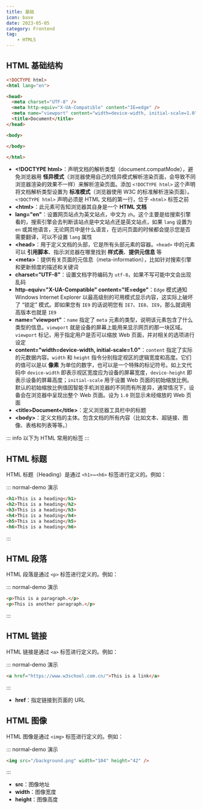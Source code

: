 ```yaml
---
title: 基础
icon: base
date: 2023-05-05
category: Frontend
tag:
    - HTML5
---
```


## HTML 基础结构

```html
<!DOCTYPE html>
<html lang="en">

<head>
  <meta charset="UTF-8" />
  <meta http-equiv="X-UA-Compatible" content="IE=edge" />
  <meta name="viewport" content="width=device-width, initial-scale=1.0" />
  <title>Document</title>
</head>

<body>

</body>

</html>
```

- **\<!DOCTYPE html>**：声明文档的解析类型（document.compatMode），避免浏览器用 **怪异模式**（浏览器使用自己的怪异模式解析渲染页面，会导致不同浏览器渲染的效果不一样）来解析渲染页面。添加 `<!DOCTYPE html>` 这个声明将文档解析类型设置为 **标准模式**（浏览器使用 W3C 的标准解析渲染页面）。`<!DOCTYPE html>` 声明必须是 HTML 文档的第一行，位于 `<html>` 标签之前
- **\<html>**：此元素可告知浏览器其自身是一个 **HTML 文档**
- **lang="en"**：设置网页站点为英文站点，中文为 `zh`。这个主要是给搜索引擎看的，搜索引擎会去判断该站点是中文站点还是英文站点，如果 `lang` 设置为 `en` 或其他语言，无论网页中是什么语言，在访问页面的时候都会提示您是否需要翻译，可以不设置 `lang` 属性
- **\<head>**：用于定义文档的头部，它是所有头部元素的容器。`<head>` 中的元素可以 **引用脚本**、指示浏览器在哪里找到 **样式表**、**提供元信息** 等
- **\<meta>**：提供有关页面的元信息（meta-information），比如针对搜索引擎和更新频度的描述和关键词
- **charset="UTF-8"**：设置文档字符编码为 `utf-8`，如果不写可能中文会出现乱码
- **http-equiv="X-UA-Compatible" content="IE=edge"**：`Edge` 模式通知 Windows Internet Explorer 以最高级别的可用模式显示内容，这实际上破坏了 “锁定” 模式。即如果您有 `IE9` 的话说明您有 `IE7`、`IE8`、`IE9`，那么就调用高版本也就是 `IE9`
- **name="viewport"**：`name` 指定了 `meta` 元素的类型，说明该元素包含了什么类型的信息。`viewport` 就是设备的屏幕上能用来显示网页的那一块区域。`viewport` 标记，用于指定用户是否可以缩放 Web 页面，并对相关的选项进行设定
- **content="width=device-width, initial-scale=1.0"**：`content` 指定了实际的元数据内容。`width` 和 `height` 指令分别指定视区的逻辑宽度和高度。它们的值可以是以 **像素** 为单位的数字，也可以是一个特殊的标记符号。如上文代码中 `device-width` 即表示视区宽度应为设备的屏幕宽度，`device-height` 即表示设备的屏幕高度；`initial-scale` 用于设置 Web 页面的初始缩放比例。默认的初始缩放比例值因智能手机浏览器的不同而有所差异，通常情况下，设备会在浏览器中呈现出整个 Web 页面。设为 `1.0` 则显示未经缩放的 Web 页面
- **\<title>Document\</title>**：定义浏览器工具栏中的标题
- **\<body>**：定义文档的主体。包含文档的所有内容（比如文本、超链接、图像、表格和列表等等。）

::: info
以下为 HTML 常用的标签
:::

## HTML 标题

HTML 标题（Heading）是通过 `<h1>`~`<h6>` 标签进行定义的。例如：

::: normal-demo 演示

```html
<h1>This is a heading</h1>
<h2>This is a heading</h2>
<h3>This is a heading</h3>
<h4>This is a heading</h4>
<h5>This is a heading</h5>
<h6>This is a heading</h6>
```

:::

## HTML 段落

HTML 段落是通过 `<p>` 标签进行定义的。例如：

::: normal-demo 演示

```html
<p>This is a paragraph.</p>
<p>This is another paragraph.</p>
```

:::

## HTML 链接

HTML 链接是通过 `<a>` 标签进行定义的。例如：

::: normal-demo 演示

```html
<a href="https://www.w3school.com.cn/">This is a link</a>
```

:::

- **href**：指定链接到页面的 URL

## HTML 图像

HTML 图像是通过 `<img>` 标签进行定义的。例如：

::: normal-demo 演示

```html
<img src="/background.png" width="104" height="42" />
```

:::

- **src**：图像地址
- **width**：图像宽度
- **height**：图像高度

